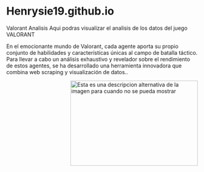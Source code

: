 # Henrysie19.github.io
Valorant Analisis
Aqui podras visualizar el analisis de los datos del juego VALORANT

<p>En el emocionante mundo de Valorant, cada agente aporta su propio conjunto de habilidades y características únicas al campo de batalla táctico. Para llevar a cabo un análisis exhaustivo y revelador sobre el rendimiento de estos agentes, se ha desarrollado una herramienta innovadora que combina web scraping y visualización de datos..<p/>

<img src="[images/imagen.png](https://henrysie19.files.wordpress.com/2023/08/tabla_valorant.png)" alt="Esta es una descripcion alternativa de la imagen para cuando no se pueda mostrar" width="335" height="224" align="right"/>


<p></p>


<p></p>


<p></p>
